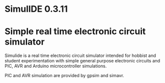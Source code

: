 SimulIDE 0.3.11
===============

# Simple real time electronic circuit simulator

Simulide is a real time electronic circuit simulator intended for hobbist and student experimentation with simple general purpose electronic circuits and PIC, AVR and Arduino microcontroller simulations.

PIC and AVR simulation are provided by gpsim and simavr. 

